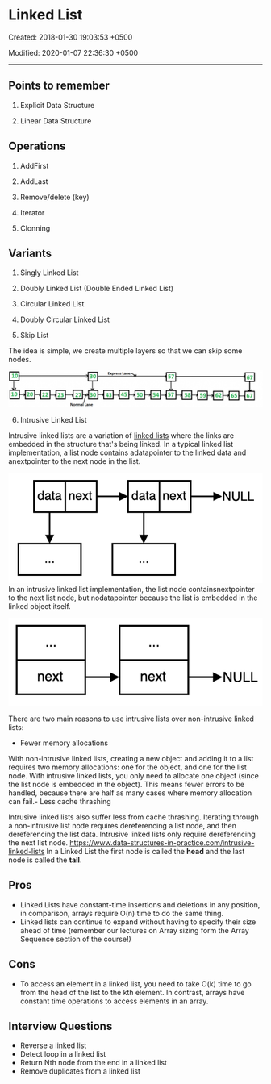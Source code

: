 # Linked List

Created: 2018-01-30 19:03:53 +0500

Modified: 2020-01-07 22:36:30 +0500

---

## Points to remember

1. Explicit Data Structure

2. Linear Data Structure

## Operations

1. AddFirst

2. AddLast

3. Remove/delete (key)

4. Iterator

5. Clonning

## Variants

1. Singly Linked List

2. Doubly Linked List (Double Ended Linked List)

3. Circular Linked List

4. Doubly Circular Linked List

5. Skip List

The idea is simple, we create multiple layers so that we can skip some nodes.

![image](media/Linked-List-image1.png)

6. Intrusive Linked List

Intrusive linked lists are a variation of [linked lists](https://www.data-structures-in-practice.com/linked-lists/) where the links are embedded in the structure that's being linked.
In a typical linked list implementation, a list node contains adatapointer to the linked data and anextpointer to the next node in the list.

![image](media/Linked-List-image2.png)
In an intrusive linked list implementation, the list node containsnextpointer to the next list node, but nodatapointer because the list is embedded in the linked object itself.

![image](media/Linked-List-image3.png)

There are two main reasons to use intrusive lists over non-intrusive linked lists:

- Fewer memory allocations

With non-intrusive linked lists, creating a new object and adding it to a list requires two memory allocations: one for the object, and one for the list node. With intrusive linked lists, you only need to allocate one object (since the list node is embedded in the object). This means fewer errors to be handled, because there are half as many cases where memory allocation can fail.-  Less cache thrashing

Intrusive linked lists also suffer less from cache thrashing. Iterating through a non-intrusive list node requires dereferencing a list node, and then dereferencing the list data. Intrusive linked lists only require dereferencing the next list node.
<https://www.data-structures-in-practice.com/intrusive-linked-lists>
In a Linked List the first node is called the **head** and the last node is called the **tail**.

## Pros

- Linked Lists have constant-time insertions and deletions in any position, in comparison, arrays require O(n) time to do the same thing.
- Linked lists can continue to expand without having to specify their size ahead of time (remember our lectures on Array sizing form the Array Sequence section of the course!)

## Cons

- To access an element in a linked list, you need to take O(k) time to go from the head of the list to the kth element. In contrast, arrays have constant time operations to access elements in an array.

## Interview Questions

- Reverse a linked list
- Detect loop in a linked list
- Return Nth node from the end in a linked list
- Remove duplicates from a linked list
